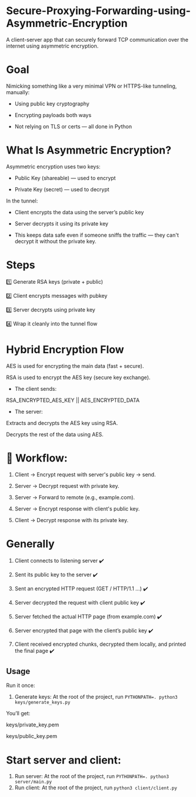 # Secure-Proxying-Forwarding-using-Asymmetric-Encryption
A client-server app that can securely forward TCP communication over the internet using asymmetric encryption.

# Goal
Nimicking something like a very minimal VPN or HTTPS-like tunneling, manually:

- Using public key cryptography

- Encrypting payloads both ways

- Not relying on TLS or certs — all done in Python 



# What Is Asymmetric Encryption?

Asymmetric encryption uses two keys:

- Public Key (shareable) — used to encrypt

- Private Key (secret) — used to decrypt

In the tunnel:

- Client encrypts the data using the server’s public key

- Server decrypts it using its private key

- This keeps data safe even if someone sniffs the traffic — they can't decrypt it without the private key.

# Steps	
1️⃣	Generate RSA keys (private + public)

2️⃣	Client encrypts messages with pubkey

3️⃣	Server decrypts using private key

4️⃣	Wrap it cleanly into the tunnel flow

# Hybrid Encryption Flow
AES is used for encrypting the main data (fast + secure).

RSA is used to encrypt the AES key (secure key exchange).

- The client sends:

RSA_ENCRYPTED_AES_KEY || AES_ENCRYPTED_DATA

- The server:

Extracts and decrypts the AES key using RSA.

Decrypts the rest of the data using AES.

# 🔁 Workflow:
1. Client → Encrypt request with server's public key → send.

2. Server → Decrypt request with private key.

3. Server → Forward to remote (e.g., example.com).

4. Server → Encrypt response with client's public key.

5. Client → Decrypt response with its private key.

# Generally

1. Client connects to listening server ✔️

2. Sent its public key to the server ✔️

3. Sent an encrypted HTTP request (GET / HTTP/1.1 ...) ✔️

4. Server decrypted the request with client public key ✔️

5. Server fetched the actual HTTP page (from example.com) ✔️

6. Server encrypted that page with the client’s public key ✔️

7. Client received encrypted chunks, decrypted them locally, and printed the final page ✔️


## Usage

Run it once:

1. Generate keys: At the root of the project, run `PYTHONPATH=. python3 keys/generate_keys.py`

You’ll get:

keys/private_key.pem

keys/public_key.pem

# Start server and client:

1. Run server: At the root of the project, run `PYTHONPATH=. python3 server/main.py`
2. Run client: At the root of the project, run `python3 client/client.py`

